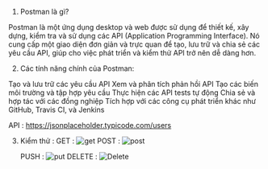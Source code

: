 1. Postman là gì?
   
Postman là một ứng dụng desktop và web được sử dụng để thiết kế, xây dựng, kiểm tra và sử dụng các API (Application Programming Interface). Nó cung cấp một giao diện đơn giản và trực quan để tạo, lưu trữ và chia sẻ các yêu cầu API, giúp cho việc phát triển và kiểm thử API trở nên dễ dàng hơn.


2. Các tính năng chính của Postman:
    
Tạo và lưu trữ các yêu cầu API
Xem và phân tích phản hồi API
Tạo các biến môi trường và tập hợp yêu cầu
Thực hiện các API tests tự động
Chia sẻ và hợp tác với các đồng nghiệp
Tích hợp với các công cụ phát triển khác như GitHub, Travis CI, và Jenkins


API : https://jsonplaceholder.typicode.com/users


3. Kiểm thử :
   GET :
   ![get](https://github.com/Cuongpham14/postman/assets/96830691/f1550271-9c75-425d-a8e3-92aa76e864ae)
   POST :
   ![post](https://github.com/Cuongpham14/postman/assets/96830691/c186467a-6f48-4961-955e-115e80d641ca)

   PUSH :
   ![put](https://github.com/Cuongpham14/postman/assets/96830691/c4a2516e-ca6a-491b-897d-6db8f33985e7)
   DELETE :
   ![Delete](https://github.com/Cuongpham14/postman/assets/96830691/b2d5677c-fe8e-4615-bca8-5dad9e69d4a3)




